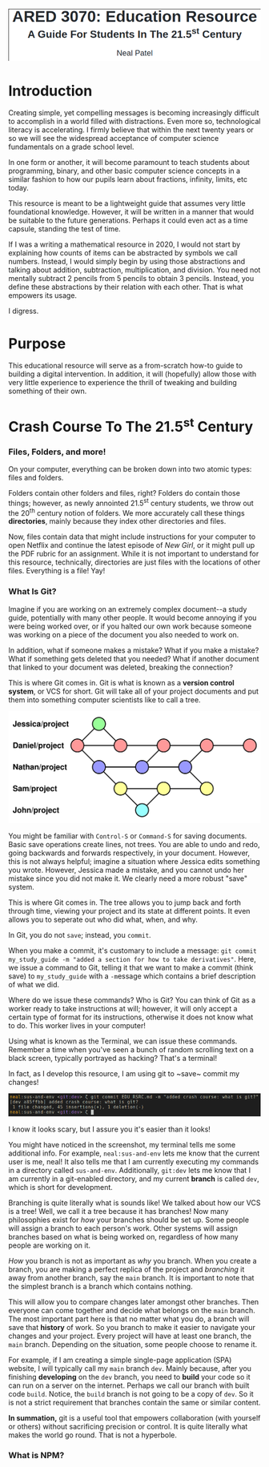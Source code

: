 <p align="center"><img src="public/edu-rsrc/header.png"></p>

# Introduction

Creating simple, yet compelling messages is becoming increasingly difficult to accomplish in a world filled with distractions. Even more so, technological literacy is accelerating. I firmly believe that within the next twenty years or so we will see the widespread acceptance of computer science fundamentals on a grade school level.

In one form or another, it will become paramount to teach students about programming, binary, and other basic computer science concepts in a similar fashion to how our pupils learn about fractions, infinity, limits, etc today.

This resource is meant to be a lightweight guide that assumes very little foundational knowledge. However, it will be written in a manner that would be suitable to the future generations. Perhaps it could even act as a time capsule, standing the test of time.  

If I was a writing a mathematical resource in 2020, I would not start by explaining how counts of items can be abstracted by symbols we call numbers. Instead, I would simply begin by using those abstractions and talking about addition, subtraction, multiplication, and division. You need not mentally subtract 2 pencils from 5 pencils to obtain 3 pencils. Instead, you define these abstractions by their relation with each other. That is what empowers its usage.

I digress.

# Purpose

This educational resource will serve as a from-scratch how-to guide to building a digital intervention. In addition, it will (hopefully) allow those with very little experience to experience the thrill of tweaking and building something of their own.

# Crash Course To The 21.5<sup>st</sup> Century

### Files, Folders, and more!

On your computer, everything can be broken down into two atomic types: files and folders.

Folders contain other folders and files, right? Folders do contain those things; however, as newly annointed 21.5<sup>st</sup> century students, we throw out the 20<sup>th</sup> century notion of folders. We more accurately call these things **directories**, mainly because they index other directories and files.

Now, files contain data that might include instructions for your computer to open Netflix and continue the latest episode of *New Girl*, or it might pull up the PDF rubric for an assignment. While it is not important to understand for this resource, technically, directories are just files with the locations of other files. Everything is a file! Yay!

### What Is Git?

Imagine if you are working on an extremely complex document--a study guide, potentially with many other people. It would become annoying if you were being worked over, or if you halted our own work because someone was working on a piece of the document you also needed to work on.

In addition, what if someone makes a mistake? What if you make a mistake? What if something gets deleted that you needed? What if another document that linked to your document was deleted, breaking the connection?

This is where Git comes in. Git is what is known as a **version control system**, or VCS for short. Git will take all of your project documents and put them into something computer scientists like to call a tree.

<p align="center"><img src="public/edu-rsrc/git-tree.svg"></p>

You might be familiar with `Control-S` or `Command-S` for saving documents. Basic save operations create lines, not trees. You are able to undo and redo, going backwards and forwards respectively, in your document. However, this is not always helpful; imagine a situation where Jessica edits something you wrote. However, Jessica made a mistake, and you cannot undo her mistake since you did not make it. We clearly need a more robust "save" system.

This is where Git comes in. The tree allows you to jump back and forth through time, viewing your project and its state at different points. It even allows you to seperate out who did what, when, and why.

In Git, you do not `save`; instead, you `commit`. 

When you make a commit, it's customary to include a message: `git commit my_study_guide -m "added a section for how to take derivatives"`. Here, we issue a command to Git, telling it that we want to make a commit (think save) to `my_study_guide` with a `-m`essage which contains a brief description of what we did.

Where do we issue these commands? Who is Git? You can think of Git as a worker ready to take instructions at will; however, it will only accept a certain type of format for its instructions, otherwise it does not know what to do. This worker lives in your computer!

Using what is known as the Terminal, we can issue these commands. Remember a time when you've seen a bunch of random scrolling text on a black screen, typically portrayed as hacking? That's a terminal!

In fact, as I develop this resource, I am using git to ~save~ commit my changes!

<p align="center"><img src="public/edu-rsrc/git-commit.png"></p>

I know it looks scary, but I assure you it's easier than it looks!

You might have noticed in the screenshot, my terminal tells me some additional info. For example, `neal:sus-and-env` lets me know that the current user is me, neal! It also tells me that I am currently executing my commands in a directory called `sus-and-env`. Additionally, `git:dev` lets me know that I am currently in a git-enabled directory, and my current **branch** is called `dev`, which is short for development.

Branching is quite literally what is sounds like! We talked about how our VCS is a tree! Well, we call it a tree because it has branches! Now many philosophies exist for *how* your branches should be set up. Some people will assign a branch to each person's work. Other systems will assign branches based on what is being worked on, regardless of how many people are working on it. 

*How* you branch is not as important as *why* you branch. When you create a branch, you are making a perfect replica of the project and *branching* it away from another branch, say the `main` branch. It is important to note that the simplest branch is a branch which contains nothing.

This will allow you to compare changes later amongst other branches. Then everyone can come together and decide what belongs on the `main` branch. The most important part here is that no matter what you do, a branch will save that **history** of work. So you branch to make it easier to navigate your changes and your project. Every project will have at least one branch, the `main` branch. Depending on the situation, some people choose to rename it.

For example, if I am creating a simple single-page application (SPA) website, I will typically call my `main` branch `dev`. Mainly because, after you finishing **developing** on the `dev` branch, you need to **build** your code so it can run on a server on the internet. Perhaps we call our branch with built code `build`. Notice, the `build` branch is not going to be a copy of `dev`. So it is not a strict requirement that branches contain the same or similar content.


**In summation,** git is a useful tool that empowers collaboration (with yourself or others) without sacrificing precision or control. It is quite literally what makes the world go round. That is not a hyperbole.


### What is NPM?

